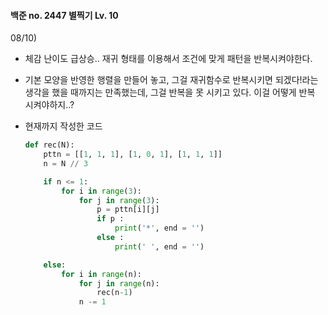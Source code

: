 #### 백준 no. 2447 별찍기 Lv. 10

08/10)

- 체감 난이도 급상승.. 재귀 형태를 이용해서 조건에 맞게 패턴을 반복시켜야한다.

- 기본 모양을 반영한 행렬을 만들어 놓고, 그걸 재귀함수로 반복시키면 되겠다!라는 생각을 했을 때까지는 만족했는데, 그걸 반복을 못 시키고 있다. 이걸 어떻게 반복 시켜야하지..?

- 현재까지 작성한 코드
  
  ```python
  def rec(N):
      pttn = [[1, 1, 1], [1, 0, 1], [1, 1, 1]]
      n = N // 3
  
      if n <= 1:
          for i in range(3):
              for j in range(3):
                  p = pttn[i][j]
                  if p :
                      print('*', end = '')
                  else :
                      print(' ', end = '')
  
      else:
          for i in range(n):
              for j in range(n):
                  rec(n-1)
              n -= 1
  ```
